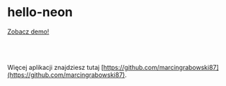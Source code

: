 # hello-neon

[Zobacz demo!](https://marcingrabowski87.github.io/hello-neon/)


<br><br><br>
Więcej aplikacji znajdziesz tutaj [https://github.com/marcingrabowski87](https://github.com/marcingrabowski87).